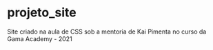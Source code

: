 # projeto_site
Site criado na aula de CSS sob a mentoria de Kai Pimenta no curso da Gama Academy - 2021

